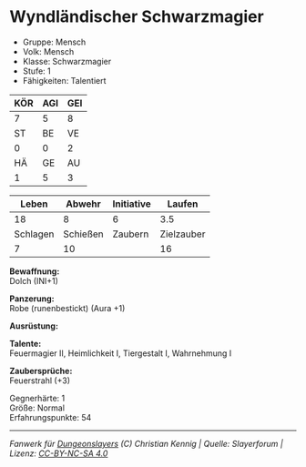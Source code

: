 # Wyndländischer Schwarzmagier  
- Gruppe: Mensch  
- Volk: Mensch  
- Klasse: Schwarzmagier  
- Stufe: 1  
- Fähigkeiten: Talentiert  


| KÖR | AGI | GEI |  
| --- | --- | --- |  
| 7   | 5   | 8   |
| ST  | BE  | VE  |  
| 0   | 0   | 2   |
| HÄ  | GE  | AU  |  
| 1   | 5   | 3   |


| Leben    | Abwehr   | Initiative | Laufen     |
| -------- | -------- | ---------- | ---------- |
| 18       | 8        | 6          | 3.5        |
| Schlagen | Schießen | Zaubern    | Zielzauber |
| 7        | 10       |            | 16         |

**Bewaffnung:**  
Dolch (INI+1)

**Panzerung:**  
Robe (runenbestickt) (Aura +1)

**Ausrüstung:**  


**Talente:**  
Feuermagier II, Heimlichkeit I, Tiergestalt I, Wahrnehmung I

**Zaubersprüche:**  
Feuerstrahl (+3)

Gegnerhärte: 1  
Größe: Normal  
Erfahrungspunkte: 54  



___
*Fanwerk für [Dungeonslayers](https://www.dungeonslayers.net/) (C) Christian Kennig | Quelle: Slayerforum | Lizenz: [CC-BY-NC-SA 4.0](https://creativecommons.org/licenses/by-nc-sa/4.0/deed.de)*